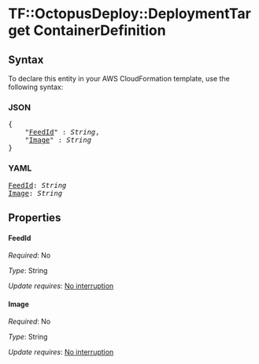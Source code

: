 # TF::OctopusDeploy::DeploymentTarget ContainerDefinition

## Syntax

To declare this entity in your AWS CloudFormation template, use the following syntax:

### JSON

<pre>
{
    "<a href="#feedid" title="FeedId">FeedId</a>" : <i>String</i>,
    "<a href="#image" title="Image">Image</a>" : <i>String</i>
}
</pre>

### YAML

<pre>
<a href="#feedid" title="FeedId">FeedId</a>: <i>String</i>
<a href="#image" title="Image">Image</a>: <i>String</i>
</pre>

## Properties

#### FeedId

_Required_: No

_Type_: String

_Update requires_: [No interruption](https://docs.aws.amazon.com/AWSCloudFormation/latest/UserGuide/using-cfn-updating-stacks-update-behaviors.html#update-no-interrupt)

#### Image

_Required_: No

_Type_: String

_Update requires_: [No interruption](https://docs.aws.amazon.com/AWSCloudFormation/latest/UserGuide/using-cfn-updating-stacks-update-behaviors.html#update-no-interrupt)

